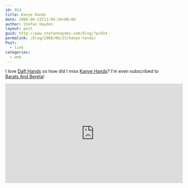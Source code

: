 ```yaml
---
id: 914
title: Kanye Hands
date: 2008-06-23T13:04:26+00:00
author: Stefan Hayden
layout: post
guid: http://www.stefanhayden.com/blog/?p=914
permalink: /blog/2008/06/23/kanye-hands/
Post:
  - link
categories:
  - web
---
```

I love <a href="http://www.youtube.com/watch?v=K2cYWfq--Nw">Daft Hands</a> so how did I miss <a href="http://www.youtube.com/watch?v=VpBDqtUEWcM">Kanye Hands</a>? I'm even subscribed to <a href="http://www.youtube.com/user/BaratsAndBereta">Barats And Bereta</a>!

<iframe width="560" height="315" src="http://www.youtube.com/embed/VpBDqtUEWcM&hl=en" title="YouTube video player" frameborder="0" allow="accelerometer; autoplay; clipboard-write; encrypted-media; gyroscope; picture-in-picture" allowfullscreen></iframe>